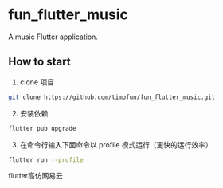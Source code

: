 # fun_flutter_music

A music Flutter application.

## How to start
  1. clone 项目
  ```bash
  git clone https://github.com/timofun/fun_flutter_music.git
  ```
  2. 安装依赖
  ```bash
  flutter pub upgrade
  ```

  3. 在命令行输入下面命令以 profile 模式运行（更快的运行效率）
  ```bash
  flutter run --profile
  ```


flutter高仿网易云
